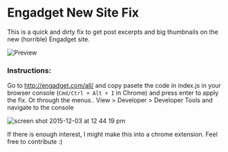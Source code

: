 # Engadget New Site Fix
This is a quick and dirty fix to get post excerpts and big thumbnails on the new (horrible) Engadget site. 

![Preview](https://cloud.githubusercontent.com/assets/1416436/11568600/1cc9f038-99bb-11e5-9278-59dc8d528b46.gif)

### Instructions:

Go to http://engadget.com/all/ and copy pasete the code in index.js in your browser console (`Cmd/Ctrl + Alt + I` in Chrome) and press enter to apply the fix. Or through the menus.. View > Developer > Developer Tools and navigate to the console

![screen shot 2015-12-03 at 12 44 19 pm](https://cloud.githubusercontent.com/assets/1416436/11568690/98c95c6e-99bb-11e5-8b62-3cf0b6251b60.png)


If there is enough interest, I might make this into a chrome extension. Feel free to contribute :)
